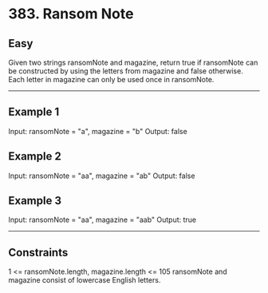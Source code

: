 # 383. Ransom Note

## Easy

Given two strings ransomNote and magazine, return true if ransomNote can
be constructed by using the letters from magazine and false otherwise.
Each letter in magazine can only be used once in ransomNote.

---

## Example 1

Input: ransomNote = "a", magazine = "b"
Output: false

## Example 2

Input: ransomNote = "aa", magazine = "ab"
Output: false

## Example 3

Input: ransomNote = "aa", magazine = "aab"
Output: true

---

## Constraints

1 <= ransomNote.length, magazine.length <= 105
ransomNote and magazine consist of lowercase English letters.
